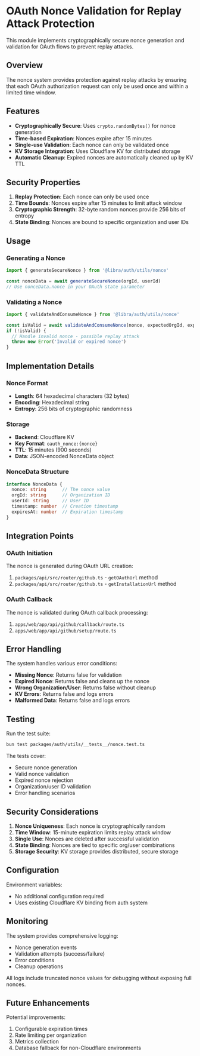 # OAuth Nonce Validation for Replay Attack Protection

This module implements cryptographically secure nonce generation and validation for OAuth flows to prevent replay attacks.

## Overview

The nonce system provides protection against replay attacks by ensuring that each OAuth authorization request can only be used once and within a limited time window.

## Features

- **Cryptographically Secure**: Uses `crypto.randomBytes()` for nonce generation
- **Time-based Expiration**: Nonces expire after 15 minutes
- **Single-use Validation**: Each nonce can only be validated once
- **KV Storage Integration**: Uses Cloudflare KV for distributed storage
- **Automatic Cleanup**: Expired nonces are automatically cleaned up by KV TTL

## Security Properties

1. **Replay Protection**: Each nonce can only be used once
2. **Time Bounds**: Nonces expire after 15 minutes to limit attack window
3. **Cryptographic Strength**: 32-byte random nonces provide 256 bits of entropy
4. **State Binding**: Nonces are bound to specific organization and user IDs

## Usage

### Generating a Nonce

```typescript
import { generateSecureNonce } from '@libra/auth/utils/nonce'

const nonceData = await generateSecureNonce(orgId, userId)
// Use nonceData.nonce in your OAuth state parameter
```

### Validating a Nonce

```typescript
import { validateAndConsumeNonce } from '@libra/auth/utils/nonce'

const isValid = await validateAndConsumeNonce(nonce, expectedOrgId, expectedUserId)
if (!isValid) {
  // Handle invalid nonce - possible replay attack
  throw new Error('Invalid or expired nonce')
}
```

## Implementation Details

### Nonce Format

- **Length**: 64 hexadecimal characters (32 bytes)
- **Encoding**: Hexadecimal string
- **Entropy**: 256 bits of cryptographic randomness

### Storage

- **Backend**: Cloudflare KV
- **Key Format**: `oauth_nonce:{nonce}`
- **TTL**: 15 minutes (900 seconds)
- **Data**: JSON-encoded NonceData object

### NonceData Structure

```typescript
interface NonceData {
  nonce: string      // The nonce value
  orgId: string      // Organization ID
  userId: string     // User ID
  timestamp: number  // Creation timestamp
  expiresAt: number  // Expiration timestamp
}
```

## Integration Points

### OAuth Initiation

The nonce is generated during OAuth URL creation:

1. `packages/api/src/router/github.ts` - `getOAuthUrl` method
2. `packages/api/src/router/github.ts` - `getInstallationUrl` method

### OAuth Callback

The nonce is validated during OAuth callback processing:

1. `apps/web/app/api/github/callback/route.ts`
2. `apps/web/app/api/github/setup/route.ts`

## Error Handling

The system handles various error conditions:

- **Missing Nonce**: Returns false for validation
- **Expired Nonce**: Returns false and cleans up the nonce
- **Wrong Organization/User**: Returns false without cleanup
- **KV Errors**: Returns false and logs errors
- **Malformed Data**: Returns false and logs errors

## Testing

Run the test suite:

```bash
bun test packages/auth/utils/__tests__/nonce.test.ts
```

The tests cover:
- Secure nonce generation
- Valid nonce validation
- Expired nonce rejection
- Organization/user ID validation
- Error handling scenarios

## Security Considerations

1. **Nonce Uniqueness**: Each nonce is cryptographically random
2. **Time Window**: 15-minute expiration limits replay attack window
3. **Single Use**: Nonces are deleted after successful validation
4. **State Binding**: Nonces are tied to specific org/user combinations
5. **Storage Security**: KV storage provides distributed, secure storage

## Configuration

Environment variables:
- No additional configuration required
- Uses existing Cloudflare KV binding from auth system

## Monitoring

The system provides comprehensive logging:
- Nonce generation events
- Validation attempts (success/failure)
- Error conditions
- Cleanup operations

All logs include truncated nonce values for debugging without exposing full nonces.

## Future Enhancements

Potential improvements:
1. Configurable expiration times
2. Rate limiting per organization
3. Metrics collection
4. Database fallback for non-Cloudflare environments

